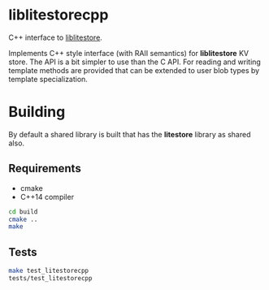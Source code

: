 # liblitestorecpp
C++ interface to [liblitestore](https://github.com/mlinnosk/liblitestore).

Implements C++ style interface (with RAII semantics) for **liblitestore** KV store. The API is a bit simpler to use than the C API. For reading and writing 
template methods are provided that can be extended to user blob types by template specialization.

# Building
By default a shared library is built that has the **litestore** library as shared also.
## Requirements
* cmake
* C++14 compiler

```sh
cd build
cmake ..
make
```

## Tests
```sh
make test_litestorecpp
tests/test_litestorecpp
```

